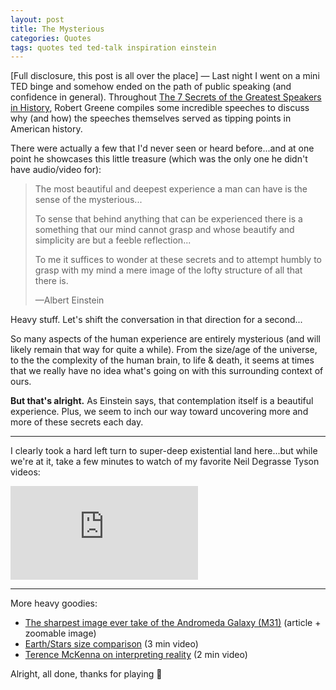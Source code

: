 ```yaml
---
layout: post
title: The Mysterious
categories: Quotes
tags: quotes ted ted-talk inspiration einstein
---
```

[Full disclosure, this post is all over the place] &mdash; Last night I went on a mini TED binge and somehow ended on the path of public speaking (and confidence in general). Throughout [The 7 Secrets of the Greatest Speakers in History](https://www.youtube.com/watch?v=i0a61wFaF8A), Robert Greene compiles some incredible speeches to discuss why (and how) the speeches themselves served as tipping points in American history.

There were actually a few that I'd never seen or heard before...and at one point he showcases this little treasure (which was the only one he didn't have audio/video for):

> The most beautiful and deepest 
> experience a man can have is the sense
> of the mysterious...
> 
> To sense that behind anything that can
> be experienced there is a something that
> our mind cannot grasp and whose
> beautify and simplicity are but a feeble
> reflection...
> 
> To me it suffices to wonder at these 
> secrets and to attempt humbly to grasp
> with my mind a mere image of the lofty
> structure of all that there is.
> 
> &mdash;Albert Einstein

Heavy stuff. Let's shift the conversation in that direction for a second...

So many aspects of the human experience are entirely mysterious (and will likely remain that way for quite a while). From the size/age of the universe, to the the complexity of the human brain, to life &amp; death, it seems at times that we really have no idea what's going on with this surrounding context of ours.

**But that's alright.** As Einstein says, that contemplation itself is a beautiful experience. Plus, we seem to inch our way toward uncovering more and more of these secrets each day.

---

I clearly took a hard left turn to super-deep existential land here...but while we're at it, take a few minutes to watch of my favorite Neil Degrasse Tyson videos:

<div class='embed-container'><iframe src='http://www.youtube.com/embed/9D05ej8u-gU?rel=0' frameborder='0' allowfullscreen></iframe></div>

---

More heavy goodies:

- [The sharpest image ever take of the Andromeda Galaxy (M31)](http://www.spacetelescope.org/images/heic1502a/) (article + zoomable image)
- [Earth/Stars size comparison](https://www.youtube.com/watch?v=HEheh1BH34Q) (3 min video)
- [Terence McKenna on interpreting reality](https://www.youtube.com/watch?v=FbkHsC3oE2c) (2 min video)

Alright, all done, thanks for playing :dizzy:




